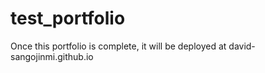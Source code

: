 # test_portfolio

Once this portfolio is complete, it will be deployed at david-sangojinmi.github.io 